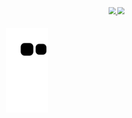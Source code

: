 <div align="center">
  <a href="https://github.com/AiltonJunior1014">
  <img height="180em" src="https://github-readme-stats.vercel.app/api?username=AiltonJunior1014&show_icons=true&theme=dracula&include_all_commits=true&count_private=true"/>
  <img height="180em" src="https://github-readme-stats.vercel.app/api/top-langs/?username=AiltonJunior1014&layout=compact&langs_count=7&theme=dracula"/>
</div>

  
  ##
 
  ![Snake animation](https://github.com/rafaballerini/rafaballerini/blob/output/github-contribution-grid-snake.svg)
 
</div>
